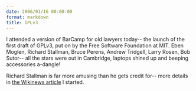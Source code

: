 ```yaml
---
date: 2006/01/16 00:00:00
format: markdown
title: GPLv3
---
```

I attended a version of BarCamp for old lawyers today-- the launch of the first draft of GPLv3, put on by the Free Software Foundation at MIT. Eben Moglen, Richard Stallman, Bruce Perens, Andrew Tridgell, Larry Rosen, Bob Sutor-- all the stars were out in Cambridge, laptops shined up and beeping accessories a-dangle!

Richard Stallman is far more amusing than he gets credit for-- more details in <a href="http://en.wikinews.org/wiki/Free_Software_Foundation_releases_first_draft_of_GPLv3">the Wikinews article</a> I started.
